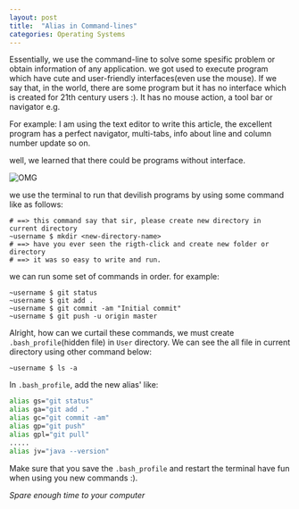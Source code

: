 ```yaml
---
layout: post
title:  "Alias in Command-lines"
categories: Operating Systems
---
```

Essentially, we use the command-line to solve some spesific problem or obtain information of any application. we got used to execute program which have cute and user-friendly interfaces(even use the mouse). If we say that, in the world, there are some program but it has no interface which is created for 21th century users :). It has no mouse action, a tool bar or navigator e.g. 

For example: I am using the text editor to write this article, the excellent program has a perfect navigator, multi-tabs, info about line and column number update so on.

well, we learned that there could be programs without interface.

![OMG](https://media.giphy.com/media/jrV1bRhWXr9Di/giphy.gif)

we use the terminal to run that devilish programs by using some command like as follows:

~~~~~
# ==> this command say that sir, please create new directory in current directory
~username $ mkdir <new-directory-name>
# ==> have you ever seen the rigth-click and create new folder or directory
# ==> it was so easy to write and run.
~~~~~

we can run some set of commands in order. for example:

~~~~~
~username $ git status
~username $ git add .
~username $ git commit -am "Initial commit"
~username $ git push -u origin master
~~~~~

Alright, how can we curtail these commands, we must create `.bash_profile`(hidden file) in `User` directory. We can see the all file in current directory using other command below:

~~~~
~username $ ls -a
~~~~

In `.bash_profile`, add the new alias' like:

~~~~~BASH
alias gs="git status"
alias ga="git add ."
alias gc="git commit -am"
alias gp="git push"
alias gpl="git pull"
.....
alias jv="java --version"
~~~~~

Make sure that you save the `.bash_profile` and restart the terminal have fun when using you new commands :).

*Spare enough time to your computer*

